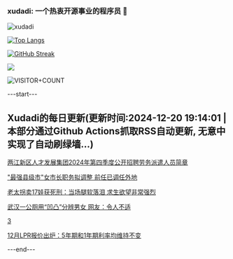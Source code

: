### xudadi: 一个热衷开源事业的程序员 👋

![xudadi](https://github-readme-stats-git-masterorgs-github-readme-stats-team.vercel.app/api?username=xudadi)

[![Top Langs](https://github-readme-stats.vercel.app/api/top-langs/?username=xudadi)](https://github.com/anuraghazra/github-readme-stats)

[![GitHub Streak](https://streak-stats.demolab.com?user=xudadi&locale=zh_Hans)](https://git.io/streak-stats)

![](https://raw.githubusercontent.com/xudadi/xudadi/main/assets/github-contribution-grid-snake.svg)

![VISITOR+COUNT](https://komarev.com/ghpvc/?username=xudadi&label=VISITOR+COUNT)


---start---

## Xudadi的每日更新(更新时间:2024-12-20 19:14:01 | 本部分通过Github Actions抓取RSS自动更新, 无意中实现了自动刷绿墙...)

[两江新区人才发展集团2024年第四季度公开招聘劳务派遣人员简章](https://www.gongkaoleida.com/article/2238241)

["最强县级市"女市长职务拟调整 前任已调任外地](https://m.163.com/news/article/JJQBUCUD0530JPVV.html)

[老太拐卖17娃获死刑：当场腿软落泪 求生欲望非常强烈](https://m.163.com/news/article/JJRHM99Q053469LG.html)

[武汉一公厕用“凹凸”分辨男女 网友：令人不适](https://m.163.com/news/article/JJQBK3GR05149PH8.html)

[3](https://m.163.com/touch/news/sub/domestic)

[12月LPR报价出炉：5年期和1年期利率均维持不变](https://m.163.com/news/article/JJRDOE2E05198CJN.html)

---end---
